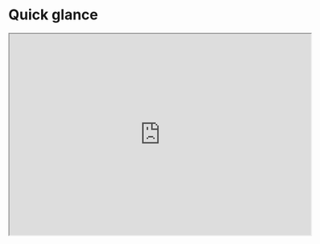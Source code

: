 # Quick glance

<iframe src="https://replit.com/@ianyo/Python101#HelloWorld.py?embed=true" width="600" height="400" />